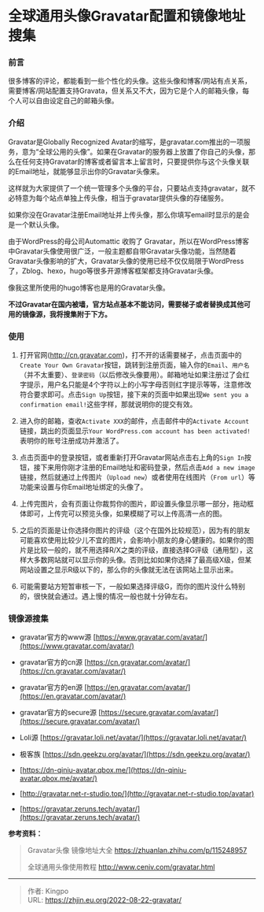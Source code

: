 # 全球通用头像Gravatar配置和镜像地址搜集


<!--more-->
### 前言
很多博客的评论，都能看到一些个性化的头像。这些头像和博客/网站有点关系，需要博客/网站配置支持Gravata，但关系又不大，因为它是个人的邮箱头像，每个人可以自由设定自己的邮箱头像。

### 介绍
Gravatar是Globally Recognized Avatar的缩写，是gravatar.com推出的一项服务，意为“全球公用的头像”。如果在Gravatar的服务器上放置了你自己的头像，那么在任何支持Gravatar的博客或者留言本上留言时，只要提供你与这个头像关联的Email地址，就能够显示出你的Gravatar头像来。

这样就为大家提供了一个统一管理多个头像的平台，只要站点支持gravatar，就不必特意为每个站点单独上传头像，相当于gravatar提供头像的存储服务。

如果你没在Gravatar注册Email地址并上传头像，那么你填写email时显示的是会是一个默认头像。

由于WordPress的母公司Automattic 收购了 Gravatar，所以在WordPress博客中Gravatar头像使用很广泛，一般主题都自带Gravatar头像功能，当然随着Gravatar头像影响的扩大，Gravatar头像的使用已经不仅仅局限于WordPress了，Zblog、hexo，hugo等很多开源博客框架都支持Gravatar头像。

像我这里所使用的hugo博客也是用的Gravatar头像。

**不过Gravatar在国内被墙，官方站点基本不能访问，需要梯子或者替换成其他可用的镜像源，我将搜集附于下方。**

### 使用
1. 打开官网(http://cn.gravatar.com)，打不开的话需要梯子，点击页面中的`Create Your Own Gravatar`按钮，跳转到注册页面，输入你的`Email`、`用户名`（并不太重要）、`登录密码`（以后修改头像要用）。邮箱地址如果注册过了会红字提示，用户名只能是4个字符以上的小写字母否则红字提示等等，注意修改符合要求即可。点击`Sign Up`按钮，接下来的页面中如果出现`We sent you a confirmation email!`这些字样，那就说明你的提交有效。

2. 进入你的邮箱，查收`Activate XXX`的邮件，点击邮件中的`Activate Account`链接，跳出的页面显示`Your WordPress.com account has been activated!`表明你的账号注册成功并激活了。

3. 点击页面中的登录按钮，或者重新打开Gravatar网站点击右上角的`Sign In`按钮，接下来用你刚才注册的Email地址和密码登录，然后点击`Add a new image`链接，然后就通过上传图片（`Upload new`）或者使用在线图片（`From url`）等功能来设置与你Email地址绑定的头像了。

4. 上传完图片，会有页面让你裁剪你的图片，即设置头像显示哪一部分，拖动框体即可，上传完可以预览头像，如果模糊了可以上传高清一点的图。

5. 之后的页面是让你选择你图片的评级（这个在国外比较规范），因为有的朋友可能喜欢使用比较少儿不宜的图片，会影响小朋友的身心健康的。如果你的图片是比较一般的，就不用选择R/X之类的评级，直接选择G评级（通用型），这样大多数网站就可以显示你的头像。否则比如如果你选择了最高级X级，但某网站设置之显示R级以下的，那么你的头像就无法在该网站上显示出来。

6. 可能需要站方短暂审核一下，一般如果选择评级G，而你的图片没什么特别的，很快就会通过。遇上慢的情况一般也就十分钟左右。



### 镜像源搜集

-   gravatar官方的www源 [https://www.gravatar.com/avatar/](https://www.gravatar.com/avatar/)
-   gravatar官方的cn源 [https://cn.gravatar.com/avatar/](https://cn.gravatar.com/avatar/)
-   gravatar官方的en源 [https://en.gravatar.com/avatar/](https://en.gravatar.com/avatar/)
-   gravatar官方的secure源 [https://secure.gravatar.com/avatar/](https://secure.gravatar.com/avatar/)

-   Loli源 [https://gravatar.loli.net/avatar/](https://gravatar.loli.net/avatar/)
-   极客族 [https://sdn.geekzu.org/avatar/](https://sdn.geekzu.org/avatar/)
- [https://dn-qiniu-avatar.qbox.me/](https://dn-qiniu-avatar.qbox.me/avatar/)
- [http://gravatar.net-r-studio.top/](http://gravatar.net-r-studio.top/avatar)
- [https://gravatar.zeruns.tech/avatar/](https://gravatar.zeruns.tech/avatar/)


**参考资料：**
> Gravatar头像 镜像地址大全 https://zhuanlan.zhihu.com/p/115248957
>
> 全球通用头像使用教程 http://www.ceniv.com/gravatar.html

---

> 作者: Kingpo  
> URL: https://zhjin.eu.org/2022-08-22-gravatar/  

